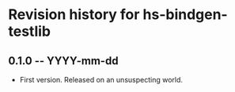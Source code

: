 # Revision history for hs-bindgen-testlib

## 0.1.0 -- YYYY-mm-dd

* First version. Released on an unsuspecting world.
